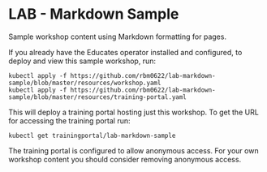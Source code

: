 LAB - Markdown Sample
=====================

Sample workshop content using Markdown formatting for pages.

If you already have the Educates operator installed and configured, to
deploy and view this sample workshop, run:

```
kubectl apply -f https://github.com/rbm0622/lab-markdown-sample/blob/master/resources/workshop.yaml
kubectl apply -f https://github.com/rbm0622/lab-markdown-sample/blob/master/resources/training-portal.yaml
```

This will deploy a training portal hosting just this workshop. To get the
URL for accessing the training portal run:

```
kubectl get trainingportal/lab-markdown-sample
```

The training portal is configured to allow anonymous access. For your own
workshop content you should consider removing anonymous access.
